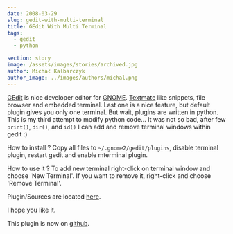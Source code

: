 ```yaml
---
date: 2008-03-29
slug: gedit-with-multi-terminal
title: GEdit With Multi Terminal
tags:
  - gedit
  - python

section: story
image: /assets/images/stories/archived.jpg
author: Michał Kalbarczyk
author_image: ../images/authors/michal.png
---
```


[GEdit](http://www.gnome.org/projects/gedit/) is nice developer editor for [GNOME](http://www.gnome.org/). [Textmate](http://macromates.com/) like snippets, file browser and embedded terminal. Last one is a nice feature, but default plugin gives you only one terminal. But wait, plugins are written in python. This is my third attempt to modify python code... It was not so bad, after few `print()`, `dir()`, and `id()` I can add and remove terminal windows within gedit :)

How to install ? Copy all files to `~/.gnome2/gedit/plugins`, disable terminal plugin, restart gedit and enable mterminal plugin.

How to use it ? To add new terminal right-click on terminal window and choose 'New Terminal'. If you want to remove it, right-click and choose 'Remove Terminal'.

<del>Plugin/Sources are located [here](http://fazibear.googlepages.com/mterminal.tar.gz)</del>.

I hope you like it.

This plugin is now on [github](http://github.com/fazibear/gedit-mterminal).
